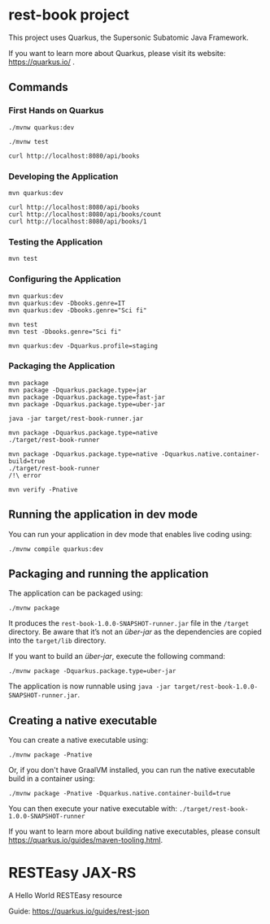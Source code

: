# rest-book project

This project uses Quarkus, the Supersonic Subatomic Java Framework.

If you want to learn more about Quarkus, please visit its website: https://quarkus.io/ .

## Commands

### First Hands on Quarkus

```shell script
./mvnw quarkus:dev

./mvnw test

curl http://localhost:8080/api/books
```

### Developing the Application

```shell script
mvn quarkus:dev

curl http://localhost:8080/api/books
curl http://localhost:8080/api/books/count
curl http://localhost:8080/api/books/1
```

### Testing the Application

```shell script
mvn test
```

### Configuring the Application

```shell script
mvn quarkus:dev
mvn quarkus:dev -Dbooks.genre=IT
mvn quarkus:dev -Dbooks.genre="Sci fi"

mvn test
mvn test -Dbooks.genre="Sci fi"

mvn quarkus:dev -Dquarkus.profile=staging
```

### Packaging the Application

```shell script
mvn package
mvn package -Dquarkus.package.type=jar
mvn package -Dquarkus.package.type=fast-jar
mvn package -Dquarkus.package.type=uber-jar

java -jar target/rest-book-runner.jar
```

```shell script
mvn package -Dquarkus.package.type=native
./target/rest-book-runner

mvn package -Dquarkus.package.type=native -Dquarkus.native.container-build=true
./target/rest-book-runner
/!\ error
```

```shell script
mvn verify -Pnative
```

## Running the application in dev mode

You can run your application in dev mode that enables live coding using:
```shell script
./mvnw compile quarkus:dev
```

## Packaging and running the application

The application can be packaged using:
```shell script
./mvnw package
```
It produces the `rest-book-1.0.0-SNAPSHOT-runner.jar` file in the `/target` directory.
Be aware that it’s not an _über-jar_ as the dependencies are copied into the `target/lib` directory.

If you want to build an _über-jar_, execute the following command:
```shell script
./mvnw package -Dquarkus.package.type=uber-jar
```

The application is now runnable using `java -jar target/rest-book-1.0.0-SNAPSHOT-runner.jar`.

## Creating a native executable

You can create a native executable using: 
```shell script
./mvnw package -Pnative
```

Or, if you don't have GraalVM installed, you can run the native executable build in a container using: 
```shell script
./mvnw package -Pnative -Dquarkus.native.container-build=true
```

You can then execute your native executable with: `./target/rest-book-1.0.0-SNAPSHOT-runner`

If you want to learn more about building native executables, please consult https://quarkus.io/guides/maven-tooling.html.

# RESTEasy JAX-RS

<p>A Hello World RESTEasy resource</p>

Guide: https://quarkus.io/guides/rest-json

